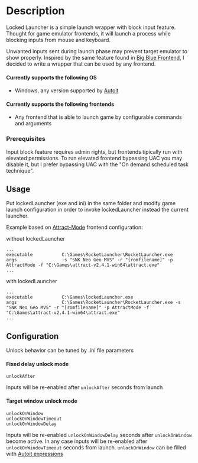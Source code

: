 # Description

Locked Launcher is a simple launch wrapper with block input feature. Thought for game emulator frontends, it will launch a process while blocking inputs from mouse and keyboard.

Unwanted inputs sent during launch phase may prevent target emulator to show properly.
Inspired by the same feature found in [Big Blue Frontend](https://sites.google.com/site/bigbluefrontend/features), I decided to write a wrapper that can be used by any frontend.

#### Currently supports the following OS
* Windows, any version supported by [Autoit](https://www.autoitscript.com/site/)

#### Currently supports the following frontends
* Any frontend that is able to launch game by configurable commands and arguments

### Prerequisites
Input block feature requires admin rights, but frontends tipically run with elevated permissions. To run elevated frontend bypassing UAC you may disable it, but I prefer bypassing UAC with the "On demand scheduled task technique". 

## Usage
Put lockedLauncher (exe and ini) in the same folder and modify game launch configuration in order to invoke lockedLauncher instead the current launcher.

Example based on [Attract-Mode](http://attractmode.org/) frontend configuration:

without lockedLauncher
```
...
executable           C:\Games\RocketLauncher\RocketLauncher.exe
args                 -s "SNK Neo Geo MVS" -r "[romfilename]" -p AttractMode -f "C:\Games\attract-v2.4.1-win64\attract.exe"
...
```

with lockedLauncher
```
...
executable           C:\Games\lockedLauncher.exe
args                 C:\Games\RocketLauncher\RocketLauncher.exe -s "SNK Neo Geo MVS" -r "[romfilename]" -p AttractMode -f "C:\Games\attract-v2.4.1-win64\attract.exe"
...
```

## Configuration

Unlock behavior can be tuned by .ini file parameters
#### Fixed delay unlock mode
```
unlockAfter
```
Inputs will be re-enabled after `unlockAfter` seconds from launch

#### Target window unlock mode
```
unlockOnWindow
unlockOnWindowTimeout
unlockOnWindowDelay
```
Inputs will be re-enabled `unlockOnWindowDelay` seconds after `unlockOnWindow` become active. In any case inputs will be re-enabled after `unlockOnWindowTimeout` seconds from launch.
`unlockOnWindow` can be filled with [Autoit expressions](https://www.autoitscript.com/autoit3/docs/intro/windowsadvanced.htm)
